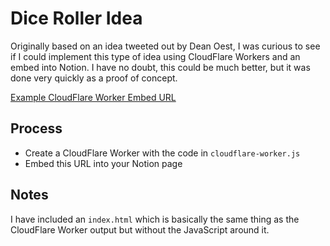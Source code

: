 # Dice Roller Idea
Originally based on an idea tweeted out by Dean Oest, I was curious to see if I could implement this type of idea using CloudFlare Workers and an embed into Notion. I have no doubt, this could be much better, but it was done very quickly as a proof of concept.

[Example CloudFlare Worker Embed URL](https://autumn-snowflake-6518.listekconsulting.workers.dev/)

## Process
- Create a CloudFlare Worker with the code in `cloudflare-worker.js`
- Embed this URL into your Notion page

## Notes
I have included an `index.html` which is basically the same thing as the CloudFlare Worker output but without the JavaScript around it.